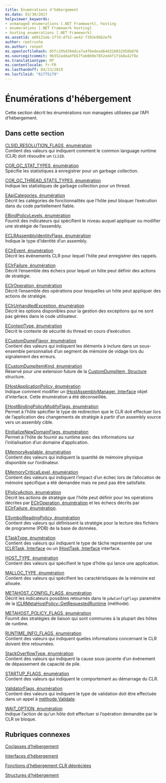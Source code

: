 ```yaml
---
title: Énumérations d'hébergement
ms.date: 03/30/2017
helpviewer_keywords:
- unmanaged enumerations [.NET Framework], hosting
- enumerations [.NET Framework hosting]
- hosting enumerations [.NET Framework]
ms.assetid: e09131eb-1f7d-4f52-ae42-7393e9b62ef6
author: rpetrusha
ms.author: ronpet
ms.openlocfilehash: 05fc295d394dca7a4f0edead64d326032958b070
ms.sourcegitcommit: 9b552addadfb57fab0b9e7852ed4f1f1b8a42f8e
ms.translationtype: MT
ms.contentlocale: fr-FR
ms.lasthandoff: 04/23/2019
ms.locfileid: "61775179"
---
```

# <a name="hosting-enumerations"></a>Énumérations d'hébergement
Cette section décrit les énumérations non managées utilisées par l’API d’hébergement.  
  
## <a name="in-this-section"></a>Dans cette section  
 [CLSID_RESOLUTION_FLAGS, énumération](../../../../docs/framework/unmanaged-api/hosting/clsid-resolution-flags-enumeration.md)  
 Contient des valeurs qui indiquent comment le common language runtime (CLR) doit résoudre un `CLSID`.  
  
 [COR_GC_STAT_TYPES, énumération](../../../../docs/framework/unmanaged-api/hosting/cor-gc-stat-types-enumeration.md)  
 Spécifie les statistiques à enregistrer pour un garbage collection.  
  
 [COR_GC_THREAD_STATS_TYPES, énumération](../../../../docs/framework/unmanaged-api/hosting/cor-gc-thread-stats-types-enumeration.md)  
 Indique les statistiques de garbage collection pour un thread.  
  
 [EApiCategories, énumération](../../../../docs/framework/unmanaged-api/hosting/eapicategories-enumeration.md)  
 Décrit les catégories de fonctionnalités que l’hôte peut bloquer l’exécution dans du code partiellement fiable.  
  
 [EBindPolicyLevels, énumération](../../../../docs/framework/unmanaged-api/hosting/ebindpolicylevels-enumeration.md)  
 Fournit des indicateurs qui spécifient le niveau auquel appliquer ou modifier une stratégie de l’assembly.  
  
 [ECLRAssemblyIdentityFlags, énumération](../../../../docs/framework/unmanaged-api/hosting/eclrassemblyidentityflags-enumeration.md)  
 Indique le type d’identité d’un assembly.  
  
 [EClrEvent, énumération](../../../../docs/framework/unmanaged-api/hosting/eclrevent-enumeration.md)  
 Décrit les événements CLR pour lequel l’hôte peut enregistrer des rappels.  
  
 [EClrFailure, énumération](../../../../docs/framework/unmanaged-api/hosting/eclrfailure-enumeration.md)  
 Décrit l’ensemble des échecs pour lequel un hôte peut définir des actions de stratégie.  
  
 [EClrOperation, énumération](../../../../docs/framework/unmanaged-api/hosting/eclroperation-enumeration.md)  
 Décrit l’ensemble des opérations pour lesquelles un hôte peut appliquer des actions de stratégie.  
  
 [EClrUnhandledException, énumération](../../../../docs/framework/unmanaged-api/hosting/eclrunhandledexception-enumeration.md)  
 Décrit les options disponibles pour la gestion des exceptions qui ne sont pas gérées dans le code utilisateur.  
  
 [EContextType, énumération](../../../../docs/framework/unmanaged-api/hosting/econtexttype-enumeration.md)  
 Décrit le contexte de sécurité du thread en cours d’exécution.  
  
 [ECustomDumpFlavor, énumération](../../../../docs/framework/unmanaged-api/hosting/ecustomdumpflavor-enumeration.md)  
 Contient des valeurs qui indiquent les éléments à inclure dans un sous-ensemble personnalisé d’un segment de mémoire de vidage lors du signalement des erreurs.  
  
 [ECustomDumpItemKind, énumération](../../../../docs/framework/unmanaged-api/hosting/ecustomdumpitemkind-enumeration.md)  
 Réservé pour une extension future de la [CustomDumpItem, Structure](../../../../docs/framework/unmanaged-api/hosting/customdumpitem-structure.md) structure.  
  
 [EHostApplicationPolicy, énumération](../../../../docs/framework/unmanaged-api/hosting/ehostapplicationpolicy-enumeration.md)  
 Indique comment modifier un [IHostAssemblyManager, Interface](../../../../docs/framework/unmanaged-api/hosting/ihostassemblymanager-interface.md) objet d’interface. Cette énumération a été déconseillée.  
  
 [EHostBindingPolicyModifyFlags, énumération](../../../../docs/framework/unmanaged-api/hosting/ehostbindingpolicymodifyflags-enumeration.md)  
 Permet à l’hôte spécifier le type de redirection que le CLR doit effectuer lors de l’application des changements de stratégie à partir d’un assembly source vers un assembly cible.  
  
 [EInitializeNewDomainFlags, énumération](../../../../docs/framework/unmanaged-api/hosting/einitializenewdomainflags-enumeration.md)  
 Permet à l’hôte de fournir au runtime avec des informations sur l’initialisation d’un domaine d’application.  
  
 [EMemoryAvailable, énumération](../../../../docs/framework/unmanaged-api/hosting/ememoryavailable-enumeration.md)  
 Contient des valeurs qui indiquent la quantité de mémoire physique disponible sur l’ordinateur.  
  
 [EMemoryCriticalLevel, énumération](../../../../docs/framework/unmanaged-api/hosting/ememorycriticallevel-enumeration.md)  
 Contient des valeurs qui indiquent l’impact d’un échec lors de l’allocation de mémoire spécifique a été demandée mais ne peut pas être satisfaite.  
  
 [EPolicyAction, énumération](../../../../docs/framework/unmanaged-api/hosting/epolicyaction-enumeration.md)  
 Décrit les actions de stratégie que l’hôte peut définir pour les opérations décrites par [EClrOperation, énumération](../../../../docs/framework/unmanaged-api/hosting/eclroperation-enumeration.md) et les échecs décrits par [EClrFailure, énumération](../../../../docs/framework/unmanaged-api/hosting/eclrfailure-enumeration.md).  
  
 [ESymbolReadingPolicy, énumération](../../../../docs/framework/unmanaged-api/hosting/esymbolreadingpolicy-enumeration.md)  
 Contient des valeurs qui définissent la stratégie pour la lecture des fichiers de programme (PDB) de la base de données.  
  
 [ETaskType, énumération](../../../../docs/framework/unmanaged-api/hosting/etasktype-enumeration.md)  
 Contient des valeurs qui indiquent le type de tâche représentée par une [ICLRTask, Interface](../../../../docs/framework/unmanaged-api/hosting/iclrtask-interface.md) ou un [IHostTask, Interface](../../../../docs/framework/unmanaged-api/hosting/ihosttask-interface.md) interface.  
  
 [HOST_TYPE, énumération](../../../../docs/framework/unmanaged-api/hosting/host-type-enumeration.md)  
 Contient des valeurs qui spécifient le type d’hôte qui lance une application.  
  
 [MALLOC_TYPE, énumération](../../../../docs/framework/unmanaged-api/hosting/malloc-type-enumeration.md)  
 Contient des valeurs qui spécifient les caractéristiques de la mémoire est allouée.  
  
 [METAHOST_CONFIG_FLAGS, énumération](../../../../docs/framework/unmanaged-api/hosting/metahost-config-flags-enumeration.md)  
 Décrit les indicateurs possibles retournés dans le `pdwConfigFlags` paramètre de la [ICLRMetaHostPolicy::GetRequestedRuntime](../../../../docs/framework/unmanaged-api/hosting/iclrmetahostpolicy-getrequestedruntime-method.md) (méthode).  
  
 [METAHOST_POLICY_FLAGS, énumération](../../../../docs/framework/unmanaged-api/hosting/metahost-policy-flags-enumeration.md)  
 Fournit des stratégies de liaison qui sont communes à la plupart des hôtes de runtime.  
  
 [RUNTIME_INFO_FLAGS, énumération](../../../../docs/framework/unmanaged-api/hosting/runtime-info-flags-enumeration.md)  
 Contient des valeurs qui indiquent quelles informations concernant le CLR doivent être retournées.  
  
 [StackOverflowType, énumération](../../../../docs/framework/unmanaged-api/hosting/stackoverflowtype-enumeration.md)  
 Contient des valeurs qui indiquent la cause sous-jacente d’un événement de dépassement de capacité de pile.  
  
 [STARTUP_FLAGS, énumération](../../../../docs/framework/unmanaged-api/hosting/startup-flags-enumeration.md)  
 Contient des valeurs qui indiquent le comportement au démarrage du CLR.  
  
 [ValidatorFlags, énumération](../../../../docs/framework/unmanaged-api/hosting/validatorflags-enumeration.md)  
 Contient des valeurs qui indiquent le type de validation doit être effectuée dans un appel à [méthode Validate](../../../../docs/framework/unmanaged-api/hosting/iclrvalidator-validate-method.md).  
  
 [WAIT_OPTION, énumération](../../../../docs/framework/unmanaged-api/hosting/wait-option-enumeration.md)  
 Indique l’action de qu'un hôte doit effectuer si l’opération demandée par le CLR se bloque.  
  
## <a name="related-sections"></a>Rubriques connexes  
 [Coclasses d’hébergement](../../../../docs/framework/unmanaged-api/hosting/hosting-coclasses.md)  
  
 [Interfaces d’hébergement](../../../../docs/framework/unmanaged-api/hosting/hosting-interfaces.md)  
  
 [Fonctions d’hébergement CLR dépréciées](../../../../docs/framework/unmanaged-api/hosting/deprecated-clr-hosting-functions.md)  
  
 [Structures d’hébergement](../../../../docs/framework/unmanaged-api/hosting/hosting-structures.md)
